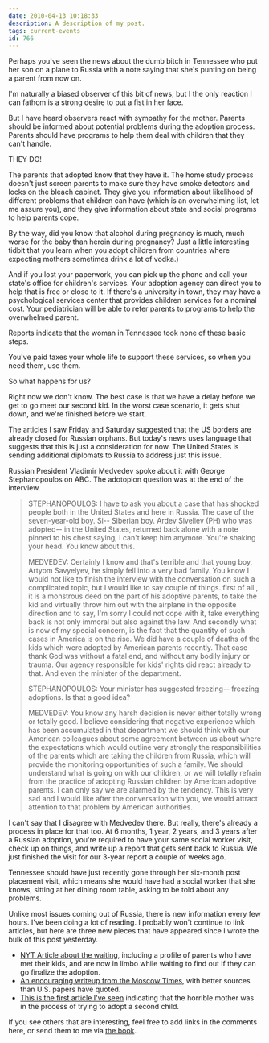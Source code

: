 ```yaml
---
date: 2010-04-13 10:18:33
description: A description of my post.
tags: current-events
id: 766
---
```

Perhaps you've seen the news about the dumb bitch in Tennessee who put her son on a plane to Russia with a note saying that she's punting on being a parent from now on.

I'm naturally a biased observer of this bit of news, but I the only reaction I can fathom is a strong desire to put a fist in her face.

But I have heard observers react with sympathy for the mother.  Parents should be informed about potential problems during the adoption process.  Parents should have programs to help them deal with children that they can't handle. 
<!--more-->
THEY DO!

The parents that adopted know that they have it.  The home study process doesn't just screen parents to make sure they have smoke detectors and locks on the bleach cabinet.  They give you information about likelihood of different problems that children can have (which is an overwhelming list, let me assure you), and they give information about state and social programs to help parents cope.  

By the way, did you know that alcohol during pregnancy is much, much worse for the baby than heroin during pregnancy?  Just a little interesting tidbit that you learn when you adopt children from countries where expecting mothers sometimes drink a lot of vodka.)

And if you lost your paperwork, you can pick up the phone and call your state's office for children's services.  Your adoption agency can direct you to help that is free or close to it.  If there's a university in town, they may have a psychological services center that provides children services for a nominal cost.  Your pediatrician will be able to refer parents to programs to help the overwhelmed parent.  

Reports indicate that the woman in Tennessee took none of these basic steps.

You've paid taxes your whole life to support these services, so when you need them, use them.

So what happens for us?

Right now we don't know.  The best case is that we have a delay before we get to go meet our second kid.  In the worst case scenario, it gets shut down, and we're finished before we start.

The articles I saw Friday and Saturday suggested that the US borders are already closed for Russian orphans.  But today's news uses language that suggests that this is just a consideration for now.  The United States is sending additional diplomats to Russia to address just this issue.

Russian President Vladimir Medvedev spoke about it with George Stephanopoulos on ABC.  The adotopion question was at the end of the interview.

<blockquote>STEPHANOPOULOS: I have to ask you about a case that has shocked people both in the United States and here in Russia. The case of the seven-year-old boy. Si-- Siberian boy. Ardev Siveliev (PH) who was adopted-- in the United States, returned back alone with a note pinned to his chest saying, I can't keep him anymore. You're shaking your head. You know about this.

MEDVEDEV: Certainly I know and that's terrible and that young boy, Artyom Savyelyev, he simply fell into a very bad family. You know I would not like to finish the interview with the conversation on such a complicated topic, but I would like to say couple of things. first of all , it is a monstrous deed on the part of his adoptive parents, to take the kid and virtually throw him out with the airplane in the opposite direction and to say, I'm sorry I could not cope with it, take everything back is not only immoral but also against the law. And secondly what is now of my special concern, is the fact that the quantity of such cases in America is on the rise. We did have a couple of deaths of the kids which were adopted by American parents recently. That case thank God was without a fatal end, and without any bodily injury or trauma. Our agency responsible for kids' rights did react already to that. And even the minister of the department.

STEPHANOPOULOS: Your minister has suggested freezing-- freezing adoptions. Is that a good idea?

MEDVEDEV: You know any harsh decision is never either totally wrong or totally good. I believe considering that negative experience which has been accumulated in that department we should think with our American colleagues about some agreement between us about where the expectations which would outline very strongly the responsibilities of the parents which are taking the children from Russia, which will provide the monitoring opportunities of such a family. We should understand what is going on with our children, or we will totally refrain from the practice of adopting Russian children by American adoptive parents. I can only say we are alarmed by the tendency. This is very sad and I would like after the conversation with you, we would attract attention to that problem by American authorities. </blockquote>

I can't say that I disagree with Medvedev there.  But really, there's already a process in place for that too.  At 6 months, 1 year, 2 years, and 3 years after a Russian adoption, you're required to have your same social worker visit, check up on things, and write up a report that gets sent back to Russia.  We just finished the visit for our 3-year report a couple of weeks ago.

Tennessee should have just recently gone through her six-month post placement visit, which means she would have had a social worker that she knows, sitting at her dining room table, asking to be told about any problems.  

Unlike most issues coming out of Russia, there is new information every few hours.  I've been doing a lot of reading.  I probably won't continue to link articles, but here are three new pieces that have appeared since I wrote the bulk of this post yesterday.

<ul><li><a href="http://www.nytimes.com/2010/04/13/us/13adopt.html?src=mv" target="_blank">NYT Article about the waiting</a>, including a profile of parents who have met their kids, and are now in limbo while waiting to find out if they can go finalize the adoption.</li>

<li><a href="http://www.themoscowtimes.com/news/article/adoption-flap-not-expected-to-last-long/403850.html" target="_blank">An encouraging writeup from the Moscow Times</a>, with better sources than U.S. papers have quoted.</li>

<li><a href="http://abcnews.go.com/GMA/mom-russia-adoption-scandal-child/story?id=10358887&page=1" target="_blank">This is the first article I've seen</a> indicating that the horrible mother was in the process of trying to adopt a second child.</li></ul>

If you see others that are interesting, feel free to add links in the comments here, or send them to me via <a href="http://www.facebook.com/Bens4lsu" target="_blank">the book</a>.
